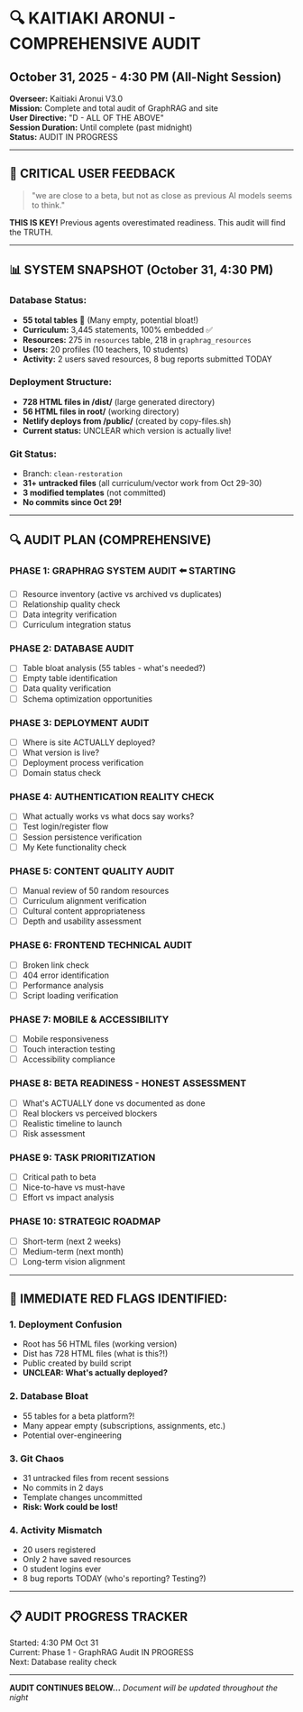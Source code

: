 # 🔍 KAITIAKI ARONUI - COMPREHENSIVE AUDIT
## October 31, 2025 - 4:30 PM (All-Night Session)

**Overseer:** Kaitiaki Aronui V3.0  
**Mission:** Complete and total audit of GraphRAG and site  
**User Directive:** "D - ALL OF THE ABOVE"  
**Session Duration:** Until complete (past midnight)  
**Status:** AUDIT IN PROGRESS

---

## 🎯 **CRITICAL USER FEEDBACK**

> "we are close to a beta, but not as close as previous AI models seems to think."

**THIS IS KEY!** Previous agents overestimated readiness. This audit will find the TRUTH.

---

## 📊 **SYSTEM SNAPSHOT (October 31, 4:30 PM)**

### **Database Status:**
- **55 total tables** 🚨 (Many empty, potential bloat!)
- **Curriculum:** 3,445 statements, 100% embedded ✅
- **Resources:** 275 in `resources` table, 218 in `graphrag_resources` 
- **Users:** 20 profiles (10 teachers, 10 students)
- **Activity:** 2 users saved resources, 8 bug reports submitted TODAY

### **Deployment Structure:**
- **728 HTML files in /dist/** (large generated directory)
- **56 HTML files in root/** (working directory)
- **Netlify deploys from /public/** (created by copy-files.sh)
- **Current status:** UNCLEAR which version is actually live!

### **Git Status:**
- Branch: `clean-restoration`
- **31+ untracked files** (all curriculum/vector work from Oct 29-30)
- **3 modified templates** (not committed)
- **No commits since Oct 29!**

---

## 🔍 **AUDIT PLAN (COMPREHENSIVE)**

### **PHASE 1: GRAPHRAG SYSTEM AUDIT** ⬅️ STARTING
- [ ] Resource inventory (active vs archived vs duplicates)
- [ ] Relationship quality check
- [ ] Data integrity verification
- [ ] Curriculum integration status

### **PHASE 2: DATABASE AUDIT**
- [ ] Table bloat analysis (55 tables - what's needed?)
- [ ] Empty table identification
- [ ] Data quality verification
- [ ] Schema optimization opportunities

### **PHASE 3: DEPLOYMENT AUDIT**
- [ ] Where is site ACTUALLY deployed?
- [ ] What version is live?
- [ ] Deployment process verification
- [ ] Domain status check

### **PHASE 4: AUTHENTICATION REALITY CHECK**
- [ ] What actually works vs what docs say works?
- [ ] Test login/register flow
- [ ] Session persistence verification
- [ ] My Kete functionality check

### **PHASE 5: CONTENT QUALITY AUDIT**
- [ ] Manual review of 50 random resources
- [ ] Curriculum alignment verification
- [ ] Cultural content appropriateness
- [ ] Depth and usability assessment

### **PHASE 6: FRONTEND TECHNICAL AUDIT**
- [ ] Broken link check
- [ ] 404 error identification
- [ ] Performance analysis
- [ ] Script loading verification

### **PHASE 7: MOBILE & ACCESSIBILITY**
- [ ] Mobile responsiveness
- [ ] Touch interaction testing
- [ ] Accessibility compliance

### **PHASE 8: BETA READINESS - HONEST ASSESSMENT**
- [ ] What's ACTUALLY done vs documented as done
- [ ] Real blockers vs perceived blockers
- [ ] Realistic timeline to launch
- [ ] Risk assessment

### **PHASE 9: TASK PRIORITIZATION**
- [ ] Critical path to beta
- [ ] Nice-to-have vs must-have
- [ ] Effort vs impact analysis

### **PHASE 10: STRATEGIC ROADMAP**
- [ ] Short-term (next 2 weeks)
- [ ] Medium-term (next month)
- [ ] Long-term vision alignment

---

## 🚨 **IMMEDIATE RED FLAGS IDENTIFIED:**

### 1. **Deployment Confusion**
- Root has 56 HTML files (working version)
- Dist has 728 HTML files (what is this?!)
- Public created by build script
- **UNCLEAR: What's actually deployed?**

### 2. **Database Bloat**
- 55 tables for a beta platform?!
- Many appear empty (subscriptions, assignments, etc.)
- Potential over-engineering

### 3. **Git Chaos**
- 31 untracked files from recent sessions
- No commits in 2 days
- Template changes uncommitted
- **Risk: Work could be lost!**

### 4. **Activity Mismatch**
- 20 users registered
- Only 2 have saved resources
- 0 student logins ever
- 8 bug reports TODAY (who's reporting? Testing?)

---

## 📋 **AUDIT PROGRESS TRACKER**

Started: 4:30 PM Oct 31  
Current: Phase 1 - GraphRAG Audit IN PROGRESS  
Next: Database reality check

---

**AUDIT CONTINUES BELOW...**
*Document will be updated throughout the night*



